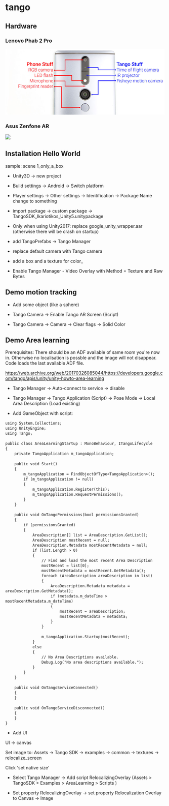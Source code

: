 # tango

## Hardware

### Lenovo Phab 2 Pro

<img src="tango.jpg">

### Asus Zenfone AR

<img src= "http://gadgethubspot.com/wp-content/myimages/2017/07/zpa2.png"/>


## Installation Hello World

sample: scene 1_only_a_box

- Unity3D -> new project

- Build settings -> Android -> Switch platform

- Player settings -> Other settings -> Identification -> Package Name change to something

- import package -> custom package -> TangoSDK_Ikariotikos_Unity5.unitypackage

- Only when using Unity2017: replace google_unity_wrapper.aar (otherwise there will be crash on startup)

- add TangoPrefabs -> Tango Manager

- replace default camera with Tango camera

- add a box and a texture for color_

- Enable Tango Manager - Video Overlay with Method = Texture and Raw Bytes

## Demo motion tracking

- Add some object (like a sphere)

- Tango Camera -> Enable Tango AR Screen (Script)

- Tango Camera -> Camera -> Clear flags -> Solid Color

## Demo Area learning

Prerequisites: There should be an ADF available of same room you're now in. Otherwise no localisation is possble and the image will
not disappear. Code loads the last available ADF file.

https://web.archive.org/web/20170326085044/https://developers.google.com/tango/apis/unity/unity-howto-area-learning

- Tango Manager -> Auto-connect to service -> disable

- Tango Manager -> Tango Application (Script) -> Pose Mode -> Local Area Description (Load existing)

- Add GameObject with script:

```
using System.Collections;
using UnityEngine;
using Tango;

public class AreaLearningStartup : MonoBehaviour, ITangoLifecycle
{
    private TangoApplication m_tangoApplication;

    public void Start()
    {
        m_tangoApplication = FindObjectOfType<TangoApplication>();
        if (m_tangoApplication != null)
        {
            m_tangoApplication.Register(this);
            m_tangoApplication.RequestPermissions();
        }
    }

    public void OnTangoPermissions(bool permissionsGranted)
    {
        if (permissionsGranted)
        {
            AreaDescription[] list = AreaDescription.GetList();
            AreaDescription mostRecent = null;
            AreaDescription.Metadata mostRecentMetadata = null;
            if (list.Length > 0)
            {
                // Find and load the most recent Area Description
                mostRecent = list[0];
                mostRecentMetadata = mostRecent.GetMetadata();
                foreach (AreaDescription areaDescription in list)
                {
                    AreaDescription.Metadata metadata = areaDescription.GetMetadata();
                    if (metadata.m_dateTime > mostRecentMetadata.m_dateTime)
                    {
                        mostRecent = areaDescription;
                        mostRecentMetadata = metadata;
                    }
                }

                m_tangoApplication.Startup(mostRecent);
            }
            else
            {
                // No Area Descriptions available.
                Debug.Log("No area descriptions available.");
            }
        }
    }

    public void OnTangoServiceConnected()
    {
    }

    public void OnTangoServiceDisconnected()
    {
    }
}
```

- Add UI 

UI -> canvas

Set image to: Assets -> Tango SDK -> examples -> common -> textures -> relocalize_screen

Click 'set native size'

- Select Tango Manager -> Add script RelocalizingOverlay (Assets > TangoSDK > Examples > AreaLearning > Scripts )

- Set property RelocalizingOverlay -> set property Relocalization Overlay to Canvas -> Image


